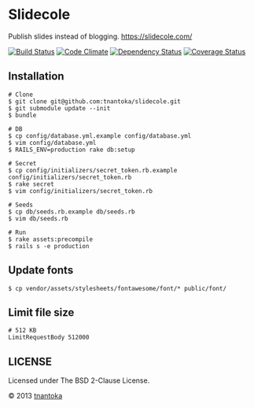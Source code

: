 # Slidecole

Publish slides instead of blogging. 
<https://slidecole.com/>

[![Build Status](https://travis-ci.org/tnantoka/slidecole.png)](https://travis-ci.org/tnantoka/slidecole)
[![Code Climate](https://codeclimate.com/github/tnantoka/slidecole.png)](https://codeclimate.com/github/tnantoka/slidecole)
[![Dependency Status](https://gemnasium.com/tnantoka/slidecole.png)](https://gemnasium.com/tnantoka/slidecole)
[![Coverage Status](https://coveralls.io/repos/tnantoka/slidecole/badge.png)](https://coveralls.io/r/tnantoka/slidecole)

## Installation


```
# Clone
$ git clone git@github.com:tnantoka/slidecole.git
$ git submodule update --init
$ bundle

# DB
$ cp config/database.yml.example config/database.yml
$ vim config/database.yml
$ RAILS_ENV=production rake db:setup

# Secret
$ cp config/initializers/secret_token.rb.example config/initializers/secret_token.rb
$ rake secret
$ vim config/initializers/secret_token.rb

# Seeds
$ cp db/seeds.rb.example db/seeds.rb
$ vim db/seeds.rb

# Run
$ rake assets:precompile
$ rails s -e production
```

## Update fonts

    $ cp vendor/assets/stylesheets/fontawesome/font/* public/font/

## Limit file size
    # 512 KB
    LimitRequestBody 512000
    
## LICENSE

Licensed under 
The BSD 2-Clause License.    
    
&copy; 2013 [tnantoka](https://twitter.com/tnantoka)

